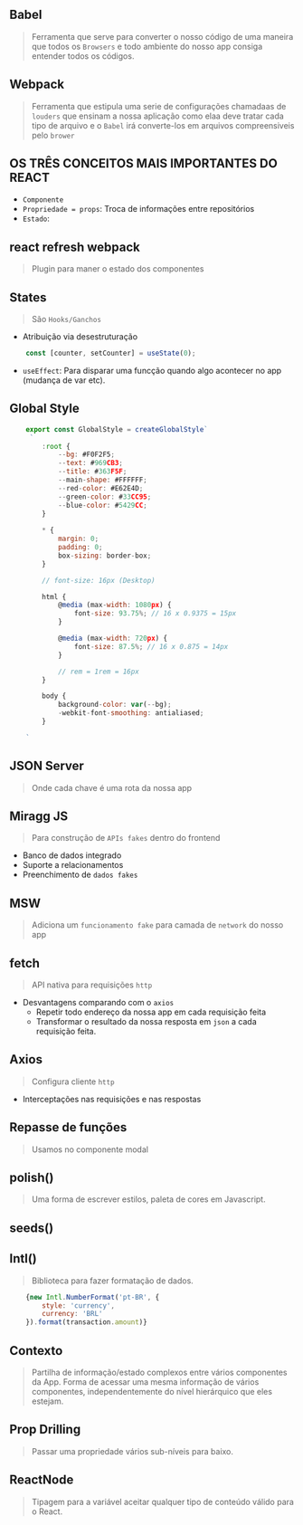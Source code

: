 ## Babel
> Ferramenta que serve para converter o nosso código de uma maneira que todos os `Browsers` e todo ambiente do nosso app consiga entender todos os códigos.

## Webpack
> Ferramenta que estipula uma serie de configurações chamadaas de `louders` que ensinam a nossa aplicação como elaa deve tratar cada tipo de arquivo e o `Babel` irá converte-los em arquivos compreensiveis pelo `brower`

## OS TRÊS CONCEITOS MAIS IMPORTANTES DO REACT
- `Componente`
- `Propriedade = props`: Troca de informações entre repositórios
- `Estado`: 

## react refresh webpack
> Plugin para maner o estado dos componentes

## States
> São `Hooks/Ganchos`

- Atribuição via desestruturação
```javascript
    const [counter, setCounter] = useState(0);
```
- `useEffect`: Para disparar uma funcção quando algo acontecer no app (mudança de var etc).

## Global Style

```javascript
    export const GlobalStyle = createGlobalStyle`
     `   
        :root {
            --bg: #F0F2F5;
            --text: #969CB3;
            --title: #363F5F;
            --main-shape: #FFFFFF;
            --red-color: #E62E4D;
            --green-color: #33CC95;
            --blue-color: #5429CC;
        }
        
        * {
            margin: 0;
            padding: 0;
            box-sizing: border-box;
        }

        // font-size: 16px (Desktop)

        html {
            @media (max-width: 1080px) {
                font-size: 93.75%; // 16 x 0.9375 = 15px
            }

            @media (max-width: 720px) {
                font-size: 87.5%; // 16 x 0.875 = 14px
            }

            // rem = 1rem = 16px
        }

        body {
            background-color: var(--bg);
            -webkit-font-smoothing: antialiased;
        }

    `
```

## JSON Server
> Onde cada chave é uma rota da nossa app

## Miragg JS
> Para construção de `APIs fakes` dentro do frontend
- Banco de dados integrado
- Suporte a relacionamentos
- Preenchimento de `dados fakes`

## MSW
> Adiciona um `funcionamento fake` para camada de `network` do nosso app

## fetch
> API nativa para requisições `http`
- Desvantagens comparando com o `axios`
    - Repetir todo endereço da nossa app em cada requisição feita
    - Transformar o resultado da nossa resposta em `json` a cada requisição feita.

## Axios
> Configura cliente `http`
- Interceptações nas requisições e nas respostas

## Repasse de funções
> Usamos no componente modal

## polish()
> Uma forma de escrever estilos, paleta de cores em Javascript.

## seeds()

## Intl()
> Biblioteca para fazer formatação de dados.

```jsx
    {new Intl.NumberFormat('pt-BR', {
        style: 'currency',
        currency: 'BRL'
    }).format(transaction.amount)}
```

## Contexto
> Partilha de informação/estado complexos entre vários componentes da App.
> Forma de acessar uma mesma informação de vários componentes, independentemente do nível hierárquico que eles estejam.

## Prop Drilling
> Passar uma propriedade vários sub-níveis para baixo.

## ReactNode
> Tipagem para a variável aceitar qualquer tipo de conteúdo válido para o React.